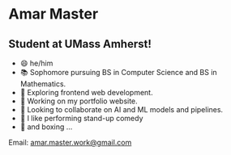 # **Amar Master**
## Student at UMass Amherst!

 - 😄 he/him 
 - 📚 Sophomore pursuing BS in Computer Science and BS in Mathematics.
 - 🌱 Exploring frontend web development.
 - 🔭 Working on my portfolio website.
 - 👯 Looking to collaborate on AI and ML models and pipelines.
 - 🎤 I like performing stand-up comedy
 - 🥊 and boxing ...

Email: amar.master.work@gmail.com 
